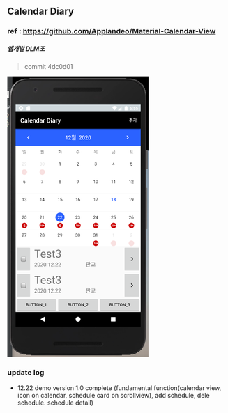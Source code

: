 ## Calendar Diary 

### ref : https://github.com/Applandeo/Material-Calendar-View

##### 앱개발 DLM조 


> commit 4dc0d01

![calendar_sample](./image/calendar_sample.png)


### update log
* 12.22
demo version 1.0 complete
(fundamental function(calendar view, icon on calendar, schedule card on scrollview), add schedule, dele schedule. schedule detail)
